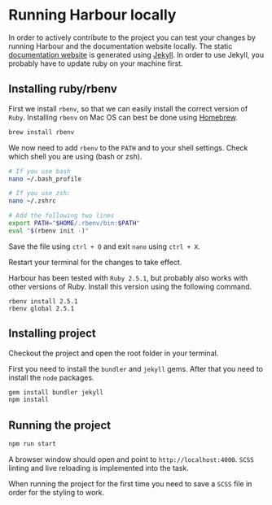 # Running Harbour locally

In order to actively contribute to the project you can test your changes by running Harbour and the documentation website locally. The static [documentation website](https://aanzee.github.io/harbour/) is generated using [Jekyll](https://jekyllrb.com/). In order to use Jekyll, you probably have to update ruby on your machine first.

## Installing ruby/rbenv

First we install `rbenv`, so that we can easily install the correct version of `Ruby`. Installing `rbenv` on Mac OS can best be done using [Homebrew](https://brew.sh/).

```bash
brew install rbenv
```

We now need to add `rbenv` to the `PATH` and to your shell settings. Check which shell you are using (bash or zsh).

```bash
# If you use bash 
nano ~/.bash_profile

# If you use zsh:
nano ~/.zshrc

# Add the following two lines
export PATH="$HOME/.rbenv/bin:$PATH"
eval "$(rbenv init -)"
```

Save the file using `ctrl + O` and exit `nano` using `ctrl + X`.

Restart your terminal for the changes to take effect.

Harbour has been tested with `Ruby 2.5.1`, but probably also works with other versions of Ruby. Install this version using the following command.

```
rbenv install 2.5.1
rbenv global 2.5.1
```

## Installing project

Checkout the project and open the root folder in your terminal. 

First you need to install the `bundler` and `jekyll` gems. After that you need to install the `node` packages.

```bash
gem install bundler jekyll
npm install
```

## Running the project

```bash
npm run start
```

A browser window should open and point to `http://localhost:4000`. `SCSS` linting and live reloading is implemented into the task. 

When running the project for the first time you need to save a `SCSS` file in order for the styling to work.
